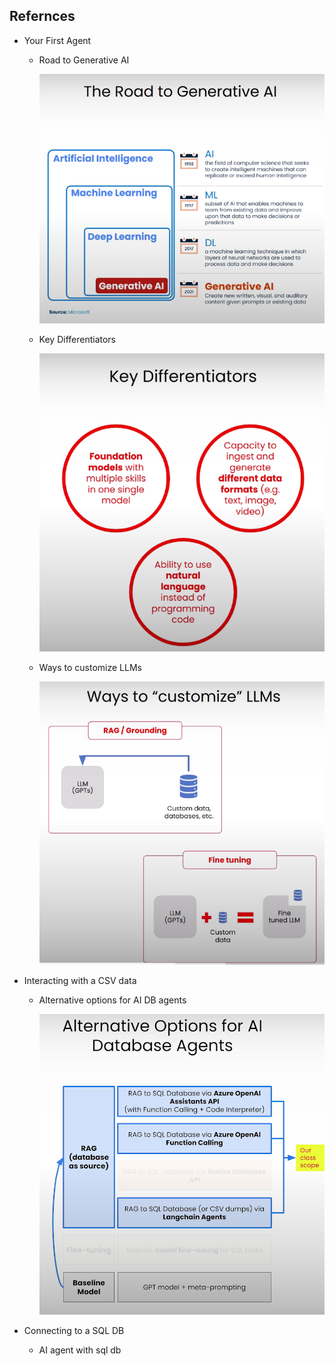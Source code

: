 ## Refernces

- Your First Agent

    - Road to Generative AI

        ![alt text](image.png)

    - Key Differentiators

        ![alt text](image-1.png)

    - Ways to customize LLMs

        ![alt text](image-2.png)

    
- Interacting with a CSV data

    - Alternative options for AI DB agents

        ![alt text](image-3.png)


- Connecting to a SQL DB

    - AI agent with sql db

        